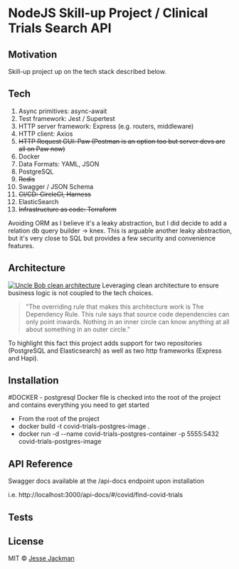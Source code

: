# NodeJS Skill-up Project / Clinical Trials Search API

## Motivation
Skill-up project up on the tech stack described below.

## Tech
1) Async primitives:  async-await
2) Test framework: Jest / Supertest
3) HTTP server framework: Express (e.g. routers, middleware)
4) HTTP client: Axios
5) ~~HTTP Request GUI:  Paw (Postman is an option too but server devs are all on Paw now)~~
6) Docker
7) Data Formats: YAML, JSON
8) PostgreSQL
9) ~~Redis~~
10) Swagger / JSON Schema
11) ~~CI/CD: CircleCI, Harness~~
12) ElasticSearch
13) ~~Infrastructure as code:  Terraform~~

Avoiding ORM as I believe it's a leaky abstraction, but I did decide to add a relation db query builder -> knex.
This is arguable another leaky abstraction, but it's very close to SQL but provides a few security and convenience features.

## Architecture
[![Uncle Bob clean architecture](https://blog.cleancoder.com/uncle-bob/images/2012-08-13-the-clean-architecture/CleanArchitecture.jpg)](https://blog.cleancoder.com/uncle-bob/2012/08/13/the-clean-architecture.html)
Leveraging clean architecture to ensure business logic is not coupled to the tech choices.
>"The overriding rule that makes this architecture work is The Dependency Rule. This rule says that source code dependencies can only point inwards. Nothing in an inner circle can know anything at all about something in an outer circle."

To highlight this fact this project adds support for two repositories (PostgreSQL and Elasticsearch) as well as two http 
frameworks (Express and Hapi).

## Installation


#DOCKER - postgresql
Docker file is checked into the root of the project and contains everything you need to get started
- From the root of the project
- docker build -t covid-trials-postgres-image .
- docker run -d --name covid-trials-postgres-container -p 5555:5432 covid-trials-postgres-image

## API Reference
Swagger docs available at the /api-docs endpoint upon installation

i.e. http://localhost:3000/api-docs/#/covid/find-covid-trials

## Tests


## License
MIT © [Jesse Jackman]()